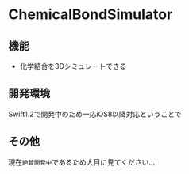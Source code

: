 
# ChemicalBondSimulator

## 機能

- 化学結合を3Dシミュレートできる

## 開発環境

Swift1.2で開発中のため一応iOS8以降対応ということで

## その他

現在`絶賛開発中`であるため大目に見てください...